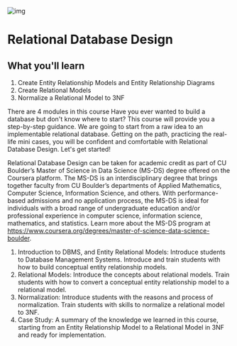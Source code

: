![img](https://cdn.educba.com/academy/wp-content/uploads/2020/02/Relational-Database-Model.jpg)

# Relational Database Design

## What you'll learn
1. Create Entity Relationship Models and Entity Relationship Diagrams
2. Create Relational Models
3. Normalize a Relational Model to 3NF

There are 4 modules in this course
Have you ever wanted to build a database but don't know where to start? This course will provide you a step-by-step guidance. We are going to start from a raw idea to an implementable relational database. Getting on the path, practicing the real-life mini cases, you will be confident and comfortable with Relational Database Design. Let's get started!

Relational Database Design can be taken for academic credit as part of CU Boulder’s Master of Science in Data Science (MS-DS) degree offered on the Coursera platform. The MS-DS is an interdisciplinary degree that brings together faculty from CU Boulder’s departments of Applied Mathematics, Computer Science, Information Science, and others. With performance-based admissions and no application process, the MS-DS is ideal for individuals with a broad range of undergraduate education and/or professional experience in computer science, information science, mathematics, and statistics. Learn more about the MS-DS program at https://www.coursera.org/degrees/master-of-science-data-science-boulder.

1. Introduction to DBMS, and Entity Relational Models: Introduce students to Database Management Systems. Introduce and train students with how to build conceptual entity relationship models.
2. Relational Models: Introduce the concepts about relational models. Train students with how to convert a conceptual entity relationship model to a relational model.
3. Normalization: Introduce students with the reasons and process of normalization. Train students with skills to normalize a relational model to 3NF.
4. Case Study: A summary of the knowledge we learned in this course, starting from an Entity Relationship Model to a Relational Model in 3NF and ready for implementation.
